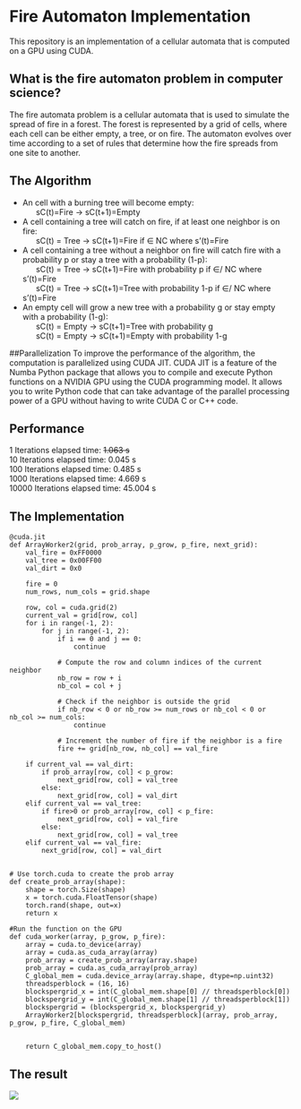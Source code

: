 # Fire Automaton Implementation
This repository is an implementation of a cellular automata that is computed on a GPU using CUDA.

## What is the fire automaton problem in computer science?
The fire automata problem is a cellular automata that is used to simulate the spread of fire in a forest. 
The forest is represented by a grid of cells, where each cell can be either empty, a tree, or on fire. 
The automaton evolves over time according to a set of rules that determine how the fire spreads from one site to another.

## The Algorithm
* An cell with a burning tree will become empty:<br>
&nbsp;&nbsp;&nbsp;&nbsp;&nbsp;&nbsp;sC(t)=Fire → sC(t+1)=Empty <br>
* A cell containing a tree will catch on fire, if at least one neighbor is on fire: <br>
&nbsp;&nbsp;&nbsp;&nbsp;&nbsp;&nbsp;sC(t) = Tree → sC(t+1)=Fire if ∈ NC where s’(t)=Fire<br>
* A cell containing a tree without a neighbor on fire will catch fire with a probability p
or stay a tree with a probability (1-p):<br>
&nbsp;&nbsp;&nbsp;&nbsp;&nbsp;&nbsp;sC(t) = Tree → sC(t+1)=Fire with probability p if ∈/ NC where s’(t)=Fire<br>
&nbsp;&nbsp;&nbsp;&nbsp;&nbsp;&nbsp;sC(t) = Tree → sC(t+1)=Tree with probability 1-p if ∈/ NC where s’(t)=Fire<br>
* An empty cell will grow a new tree with a probability g or stay empty with a probability (1-g): <br>
&nbsp;&nbsp;&nbsp;&nbsp;&nbsp;&nbsp;sC(t) = Empty → sC(t+1)=Tree with probability g <br>
&nbsp;&nbsp;&nbsp;&nbsp;&nbsp;&nbsp;sC(t) = Empty → sC(t+1)=Empty with probability 1-g

##Parallelization
To improve the performance of the algorithm, the computation is parallelized using CUDA JIT.
CUDA JIT is a feature of the Numba Python package that allows you to compile and execute Python functions on a NVIDIA GPU using the CUDA programming model. It allows you to write Python code that can take advantage of the parallel processing power of a GPU without having to write CUDA C or C++ code.

## Performance
1 Iterations elapsed time:  <s>1.063 s</s><br>
10 Iterations elapsed time:  0.045 s<br>
100 Iterations elapsed time:  0.485 s<br>
1000 Iterations elapsed time:  4.669 s<br>
10000 Iterations elapsed time:  45.004 s<br>

## The Implementation
```
@cuda.jit
def ArrayWorker2(grid, prob_array, p_grow, p_fire, next_grid):
    val_fire = 0xFF0000
    val_tree = 0x00FF00
    val_dirt = 0x0

    fire = 0
    num_rows, num_cols = grid.shape

    row, col = cuda.grid(2)
    current_val = grid[row, col]
    for i in range(-1, 2):
        for j in range(-1, 2):
            if i == 0 and j == 0:
                continue

            # Compute the row and column indices of the current neighbor
            nb_row = row + i
            nb_col = col + j

            # Check if the neighbor is outside the grid
            if nb_row < 0 or nb_row >= num_rows or nb_col < 0 or nb_col >= num_cols:
                continue

            # Increment the number of fire if the neighbor is a fire
            fire += grid[nb_row, nb_col] == val_fire

    if current_val == val_dirt:
        if prob_array[row, col] < p_grow:
            next_grid[row, col] = val_tree
        else:
            next_grid[row, col] = val_dirt
    elif current_val == val_tree:
        if fire>0 or prob_array[row, col] < p_fire:
            next_grid[row, col] = val_fire
        else:
            next_grid[row, col] = val_tree
    elif current_val == val_fire:
        next_grid[row, col] = val_dirt


# Use torch.cuda to create the prob array
def create_prob_array(shape):
    shape = torch.Size(shape)
    x = torch.cuda.FloatTensor(shape)
    torch.rand(shape, out=x)
    return x

#Run the function on the GPU
def cuda_worker(array, p_grow, p_fire):
    array = cuda.to_device(array)
    array = cuda.as_cuda_array(array)
    prob_array = create_prob_array(array.shape)
    prob_array = cuda.as_cuda_array(prob_array)
    C_global_mem = cuda.device_array(array.shape, dtype=np.uint32)
    threadsperblock = (16, 16)
    blockspergrid_x = int(C_global_mem.shape[0] // threadsperblock[0])
    blockspergrid_y = int(C_global_mem.shape[1] // threadsperblock[1])
    blockspergrid = (blockspergrid_x, blockspergrid_y)
    ArrayWorker2[blockspergrid, threadsperblock](array, prob_array, p_grow, p_fire, C_global_mem)


    return C_global_mem.copy_to_host()
```
## The result
![](Video_2023_01_09-1_edit_2.gif)
